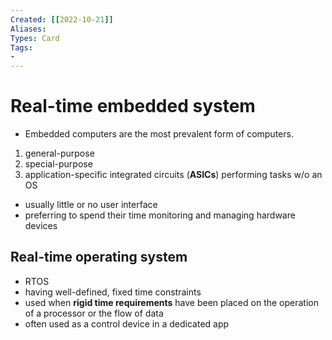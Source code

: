 ```yaml
---
Created: [[2022-10-21]]
Aliases: 
Types: Card
Tags: 
- 
---
```

# Real-time embedded system
- Embedded computers are the most prevalent form of computers. 
1. general-purpose
2. special-purpose
3. application-specific integrated circuits (**ASICs**) performing tasks w/o an OS
- usually little or no user interface
- preferring to spend their time monitoring and managing hardware devices
## Real-time operating system
- RTOS
- having well-defined, fixed time constraints
- used when **rigid time requirements** have been placed on the operation of a processor or the flow of data
- often used as a control device in a dedicated app